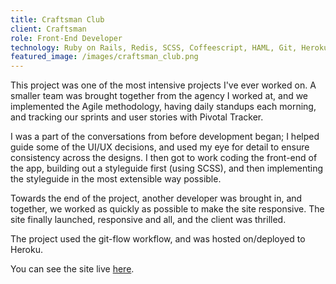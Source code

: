 ```yaml
---
title: Craftsman Club
client: Craftsman
role: Front-End Developer
technology: Ruby on Rails, Redis, SCSS, Coffeescript, HAML, Git, Heroku
featured_image: /images/craftsman_club.png
---
```

This project was one of the most intensive projects I've ever worked on. A smaller team was brought together from the agency I worked at, and we implemented the Agile methodology, having daily standups each morning, and tracking our sprints and user stories with Pivotal Tracker.

I was a part of the conversations from before development began; I helped guide some of the UI/UX decisions, and used my eye for detail to ensure consistency across the designs. I then got to work coding the front-end of the app, building out a styleguide first (using SCSS), and then implementing the styleguide in the most extensible way possible.

Towards the end of the project, another developer was brought in, and together, we worked as quickly as possible to make the site responsive. The site finally launched, responsive and all, and the client was thrilled.

The project used the git-flow workflow, and was hosted on/deployed to Heroku.

You can see the site live [here](https://club.craftsman.com).
